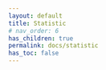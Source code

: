 ```yaml
---
layout: default
title: Statistic
# nav_order: 6
has_children: true
permalink: docs/statistic
has_toc: false
---
```

